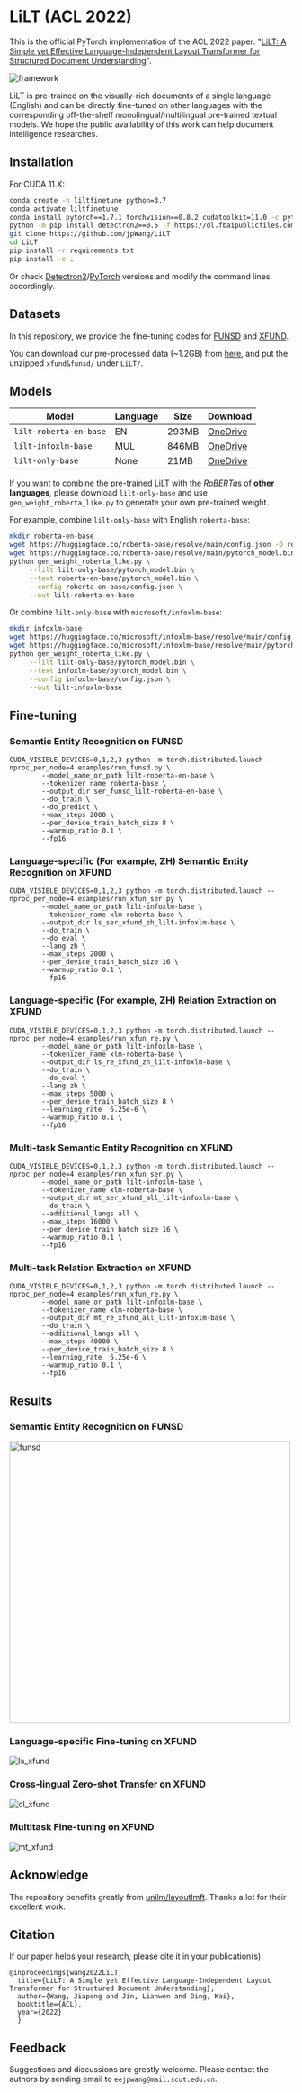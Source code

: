 # LiLT (ACL 2022)

This is the official PyTorch implementation of the ACL 2022 paper: "[LiLT: A Simple yet Effective Language-Independent Layout Transformer for Structured Document Understanding](https://arxiv.org/abs/2202.13669)".

<img src="./figs/framework.png" alt="framework"/>

LiLT is pre-trained on the visually-rich documents of a single language (English) and can be directly fine-tuned on other languages with the corresponding off-the-shelf monolingual/multilingual pre-trained textual models. We hope the public availability of this work can help document intelligence researches.

## Installation

For CUDA 11.X: 

~~~bash
conda create -n liltfinetune python=3.7
conda activate liltfinetune
conda install pytorch==1.7.1 torchvision==0.8.2 cudatoolkit=11.0 -c pytorch
python -m pip install detectron2==0.5 -f https://dl.fbaipublicfiles.com/detectron2/wheels/cu110/torch1.7/index.html
git clone https://github.com/jpWang/LiLT
cd LiLT
pip install -r requirements.txt
pip install -e .
~~~

Or check [Detectron2](https://github.com/facebookresearch/detectron2/releases)/[PyTorch](https://pytorch.org/get-started/previous-versions/) versions and modify the command lines accordingly.

## Datasets

In this repository, we provide the fine-tuning codes for [FUNSD](https://guillaumejaume.github.io/FUNSD/) and [XFUND](https://github.com/doc-analysis/XFUND). 

You can download our pre-processed data (~1.2GB) from [here](https://1drv.ms/u/s!Ahd-h7H5akVZeZQvKieg8g5THV8?e=mBRnxw), and put the unzipped `xfund&funsd/` under `LiLT/`. 

## Models

| Model                         | Language  | Size  | Download     | 
| ----------------------------- | --------- | ----- | ------------ |
| `lilt-roberta-en-base`        | EN        | 293MB | [OneDrive](https://1drv.ms/u/s!Ahd-h7H5akVZfhPVHQQ1tOypA48?e=nraHn3)    | 
| `lilt-infoxlm-base`           | MUL       | 846MB | [OneDrive](https://1drv.ms/u/s!Ahd-h7H5akVZfeIhAQ8KHELRvcc?e=WS1P82)    |
| `lilt-only-base`              | None      | 21MB  | [OneDrive](https://1drv.ms/u/s!Ahd-h7H5akVZfEIRbCmcWKjhoSM?e=6tMGbe)    | 

If you want to combine the pre-trained LiLT with the *RoBERTa*s of **other languages**, please download  `lilt-only-base` and use `gen_weight_roberta_like.py` to generate your own pre-trained weight.

For example, combine `lilt-only-base` with English `roberta-base`:

~~~bash
mkdir roberta-en-base
wget https://huggingface.co/roberta-base/resolve/main/config.json -O roberta-en-base/config.json
wget https://huggingface.co/roberta-base/resolve/main/pytorch_model.bin -O roberta-en-base/pytorch_model.bin
python gen_weight_roberta_like.py \
     --lilt lilt-only-base/pytorch_model.bin \
     --text roberta-en-base/pytorch_model.bin \
     --config roberta-en-base/config.json \
     --out lilt-roberta-en-base
~~~

Or combine `lilt-only-base` with `microsoft/infoxlm-base`:

~~~bash
mkdir infoxlm-base
wget https://huggingface.co/microsoft/infoxlm-base/resolve/main/config.json -O infoxlm-base/config.json
wget https://huggingface.co/microsoft/infoxlm-base/resolve/main/pytorch_model.bin -O infoxlm-base/pytorch_model.bin
python gen_weight_roberta_like.py \
     --lilt lilt-only-base/pytorch_model.bin \
     --text infoxlm-base/pytorch_model.bin \
     --config infoxlm-base/config.json \
     --out lilt-infoxlm-base
~~~


## Fine-tuning


### Semantic Entity Recognition on FUNSD

```
CUDA_VISIBLE_DEVICES=0,1,2,3 python -m torch.distributed.launch --nproc_per_node=4 examples/run_funsd.py \
        --model_name_or_path lilt-roberta-en-base \
        --tokenizer_name roberta-base \
        --output_dir ser_funsd_lilt-roberta-en-base \
        --do_train \
        --do_predict \
        --max_steps 2000 \
        --per_device_train_batch_size 8 \
        --warmup_ratio 0.1 \
        --fp16
```

### Language-specific (For example, ZH) Semantic Entity Recognition on XFUND

```
CUDA_VISIBLE_DEVICES=0,1,2,3 python -m torch.distributed.launch --nproc_per_node=4 examples/run_xfun_ser.py \
        --model_name_or_path lilt-infoxlm-base \
        --tokenizer_name xlm-roberta-base \
        --output_dir ls_ser_xfund_zh_lilt-infoxlm-base \
        --do_train \
        --do_eval \
        --lang zh \
        --max_steps 2000 \
        --per_device_train_batch_size 16 \
        --warmup_ratio 0.1 \
        --fp16
```

### Language-specific (For example, ZH) Relation Extraction on XFUND

```
CUDA_VISIBLE_DEVICES=0,1,2,3 python -m torch.distributed.launch --nproc_per_node=4 examples/run_xfun_re.py \
        --model_name_or_path lilt-infoxlm-base \
        --tokenizer_name xlm-roberta-base \
        --output_dir ls_re_xfund_zh_lilt-infoxlm-base \
        --do_train \
        --do_eval \
        --lang zh \
        --max_steps 5000 \
        --per_device_train_batch_size 8 \
        --learning_rate  6.25e-6 \
        --warmup_ratio 0.1 \
        --fp16
```

### Multi-task Semantic Entity Recognition on XFUND

```
CUDA_VISIBLE_DEVICES=0,1,2,3 python -m torch.distributed.launch --nproc_per_node=4 examples/run_xfun_ser.py \
        --model_name_or_path lilt-infoxlm-base \
        --tokenizer_name xlm-roberta-base \
        --output_dir mt_ser_xfund_all_lilt-infoxlm-base \
        --do_train \
        --additional_langs all \
        --max_steps 16000 \
        --per_device_train_batch_size 16 \
        --warmup_ratio 0.1 \
        --fp16
```

### Multi-task Relation Extraction on XFUND

```
CUDA_VISIBLE_DEVICES=0,1,2,3 python -m torch.distributed.launch --nproc_per_node=4 examples/run_xfun_re.py \
        --model_name_or_path lilt-infoxlm-base \
        --tokenizer_name xlm-roberta-base \
        --output_dir mt_re_xfund_all_lilt-infoxlm-base \
        --do_train \
        --additional_langs all \
        --max_steps 40000 \
        --per_device_train_batch_size 8 \
        --learning_rate  6.25e-6 \
        --warmup_ratio 0.1 \
        --fp16
```


## Results

### Semantic Entity Recognition on FUNSD
<img src="./figs/funsd.png" width=500 alt="funsd"/>

### Language-specific Fine-tuning on XFUND
<img src="./figs/ls_xfund.png" alt="ls_xfund"/>

### Cross-lingual Zero-shot Transfer on XFUND
<img src="./figs/cl_xfund.png" alt="cl_xfund"/>

### Multitask Fine-tuning on XFUND
<img src="./figs/mt_xfund.png" alt="mt_xfund"/>



## Acknowledge

The repository benefits greatly from [unilm/layoutlmft](https://github.com/microsoft/unilm/tree/master/layoutlmft). Thanks a lot for their excellent work.

## Citation
If our paper helps your research, please cite it in your publication(s):
```
@inproceedings{wang2022LiLT,
  title={LiLT: A Simple yet Effective Language-Independent Layout Transformer for Structured Document Understanding},
  author={Wang, Jiapeng and Jin, Lianwen and Ding, Kai},
  booktitle={ACL},
  year={2022}
  }
```

## Feedback
Suggestions and discussions are greatly welcome. Please contact the authors by sending email to `eejpwang@mail.scut.edu.cn`.
